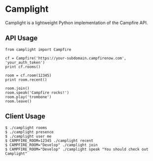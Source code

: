 Camplight
=========

Camplight is a lightweight Python implementation of the Campfire API.


API Usage
---------

    from camplight import Campfire

    cf = Campfire('https://your-subdomain.campfirenow.com', 'your_auth_token')
    print cf.rooms()

    room = cf.room(12345)
    print room.recent()

    room.join()
    room.speak('Campfire rocks!')
    room.play('trombone')
    room.leave()


Client Usage
------------

    $ ./camplight rooms
    $ ./camplight presence
    $ ./camplight user me
    $ CAMPFIRE_ROOM=12345 ./camplight recent
    $ CAMPFIRE_ROOM="Develop" ./camplight join
    $ CAMPFIRE_ROOM="Develop" ./camplight speak "You should check out Camplight"
